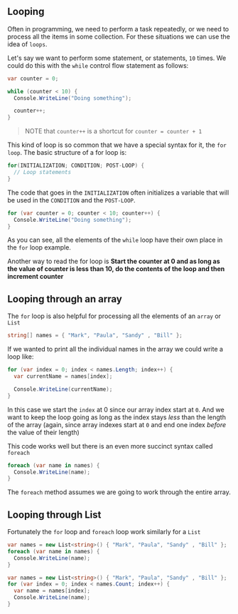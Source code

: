 ## Looping

Often in programming, we need to perform a task repeatedly, or we need to process all the items in some collection. For these situations we can use the idea of `loops`.

Let's say we want to perform some statement, or statements, `10` times. We could do this with the `while` control flow statement as follows:

```C#
var counter = 0;

while (counter < 10) {
  Console.WriteLine("Doing something");

  counter++;
}
```

> NOTE that `counter++` is a shortcut for `counter = counter + 1`

This kind of loop is so common that we have a special syntax for it, the `for loop`. The basic structure of a for loop is:

```C#
for(INITIALIZATION; CONDITION; POST-LOOP) {
  // Loop statements
}
```

The code that goes in the `INITIALIZATION` often initializes a variable that will be used in the `CONDITION` and the `POST-LOOP`.

```C#
for (var counter = 0; counter < 10; counter++) {
  Console.WriteLine("Doing something");
}
```

As you can see, all the elements of the `while` loop have their own place in the `for` loop example.

Another way to read the for loop is **Start the counter at 0 and as long as the value of counter is less than 10, do the contents of the loop and then increment counter**

## Looping through an array

The `for` loop is also helpful for processing all the elements of an `array` or `List`

```C#
string[] names = { "Mark", "Paula", "Sandy" , "Bill" };
```

If we wanted to print all the individual names in the array we could write a loop like:

```C#
for (var index = 0; index < names.Length; index++) {
  var currentName = names[index];

  Console.WriteLine(currentName);
}
```

In this case we start the `index` at 0 since our array index start at `0`. And we want to keep the loop going as long as the index stays _less_ than the length of the array (again, since array indexes start at `0` and end one index _before_ the value of their length)

This code works well but there is an even more succinct syntax called `foreach`

```C#
foreach (var name in names) {
  Console.WriteLine(name);
}
```

The `foreach` method assumes we are going to work through the entire array.

## Looping through List

Fortunately the `for` loop and `foreach` loop work similarly for a `List`

```C#
var names = new List<string>() { "Mark", "Paula", "Sandy" , "Bill" };
foreach (var name in names) {
  Console.WriteLine(name);
}
```

```C#
var names = new List<string>() { "Mark", "Paula", "Sandy" , "Bill" };
for (var index = 0; index < names.Count; index++) {
  var name = names[index];
  Console.WriteLine(name);
}
```
